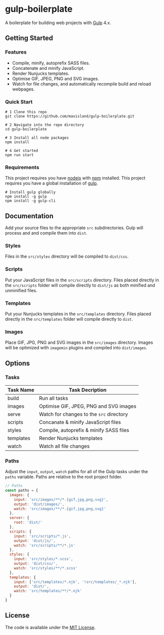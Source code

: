 # gulp-boilerplate

A boilerplate for building web projects with [Gulp](https://gulpjs.com/) 4.x.

## Getting Started

### Features

- Compile, minify, autoprefix SASS files.
- Concatenate and minify JavaScript.
- Render Nunjucks templates.
- Optimise GIF, JPEG, PNG and SVG images.
- Watch for file changes, and automatically recompile build and reload webpages.

### Quick Start

```
# 1 Clone this repo
git clone https://github.com/mavisland/gulp-boilerplate.git

# 2 Navigate into the repo directory
cd gulp-boilerplate

# 3 Install all node packages
npm install

# 4 Get started
npm run start
```

### Requirements

This project requires you have [nodejs](https://nodejs.org/en/) with [npm](https://www.npmjs.com/get-npm) installed.
This project requires you have a global installation of [gulp](http://gulpjs.com/).

```
# Install gulp globally
npm install -g gulp
npm install -g gulp-cli
```

## Documentation

Add your source files to the appropriate `src` subdirectories. Gulp will process and and compile them into `dist`.

### Styles

Files in the `src/styles` directory will be compiled to `dist/css`.

### Scripts

Put your JavaScript files in the `src/scripts` directory. Files placed directly in the `src/scripts` folder will compile directly to `dist/js` as both minified and unminified files.

### Templates

Put your Nunjucks templates in the `src/templates` directory. Files placed directly in the `src/templates` folder will compile directly to `dist`.

### Images

Place GIF, JPG, PNG and SVG images in the `src/images` directory. Images will be optimized with `imagemin` plugins and compiled into `dist/images`.

## Options

### Tasks

| Task Name | Task Decription                          |
| --------- | ---------------------------------------- |
| build     | Run all tasks                            |
| images    | Optimise GIF, JPEG, PNG and SVG images   |
| serve     | Watch for changes to the `src` directory |
| scripts   | Concanate & minify JavaScript files      |
| styles    | Compile, autoprefix & minify SASS files  |
| templates | Render Nunjucks templates                |
| watch     | Watch all file changes                   |

### Paths

Adjust the `input`, `output`, `watch` paths for all of the Gulp tasks under the `paths` variable. Paths are relative to the root project folder.

```js
// Paths
const paths = {
  images: {
    input: 'src/images/**/*.{gif,jpg,png,svg}',
    output: 'dist/images/',
    watch: 'src/images/**/*.{gif,jpg,png,svg}'
  },
  server: {
    root: 'dist/'
  },
  scripts: {
    input: 'src/scripts/*.js',
    output: 'dist/js/',
    watch: 'src/scripts/**/*.js'
  },
  styles: {
    input: 'src/styles/*.scss',
    output: 'dist/css/',
    watch: 'src/styles/**/*.scss'
  },
  templates: {
    input: ['src/templates/*.njk', '!src/templates/_*.njk'],
    output: 'dist/',
    watch: 'src/templates/**/*.njk'
  }
}
```

## License

The code is available under the [MIT License](LICENSE.md).
